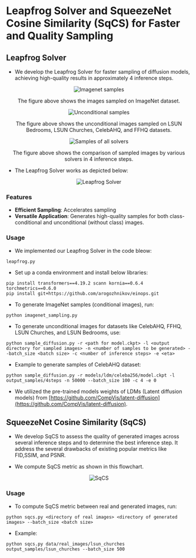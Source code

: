 # Leapfrog Solver and SqueezeNet Cosine Similarity (SqCS) for Faster and Quality Sampling

## Leapfrog Solver

- We develop the Leapfrog Solver for faster sampling of diffusion models, achieving high-quality results in approximately 4 inference steps. 

<div align="center">
    <img src="Imagenet_samples.png" alt="Imagenet samples">
    <p>The figure above shows the images sampled on ImageNet dataset.</p>
</div>

<div align="center">
    <img src="unconditional_samples.png" alt="Unconditional samples">
    <p>The figure above shows the unconditional images sampled on LSUN Bedrooms, LSUN Churches, CelebAHQ, and FFHQ datasets.</p>
</div>

<div align="center">
    <img src="samples_all_solvers.png" alt="Samples of all solvers">
    <p>The figure above shows the comparison of sampled images by various solvers in 4 inference steps.</p>
</div>

- The Leapfrog Solver works as depicted below:

<div align="center">
    <img src="leapfrog_solver.png" alt="Leapfrog Solver">
</div>

### Features

- **Efficient Sampling**: Accelerates sampling
- **Versatile Application**: Generates high-quality samples for both class-conditional and unconditional (without class) images.

### Usage
- We implemented our Leapfrog Solver in the code bleow:
```shell script
leapfrog.py
```  
- Set up a conda environment and install below libraries:

```shell script
pip install transformers==4.19.2 scann kornia==0.6.4 torchmetrics==0.6.0
pip install git+https://github.com/arogozhnikov/einops.git
```

- To generate ImageNet samples (conditional images), run:

```shell script
python imagenet_sampling.py
```

- To generate unconditional images for datasets like CelebAHQ, FFHQ, LSUN Churches, and LSUN Bedrooms, use:

```shell script
python sample_diffusion.py -r <path for model.ckpt> -l <output directory for sampled images> -n <number of samples to be generated> --batch_size <batch size> -c <number of inference steps> -e <eta>
```

- Example to generate samples of CelebAHQ dataset:
```shell script
python sample_diffusion.py -r models/ldm/celeba256/model.ckpt -l output_samples/4steps -n 50000 --batch_size 100 -c 4 -e 0
```
- We utilized the pre-trained models weights of LDMs (Latent diffusion models) from  [https://github.com/CompVis/latent-diffusion](https://github.com/CompVis/latent-diffusion).

## SqueezeNet Cosine Similarity (SqCS)

- We develop SqCS to assess the quality of generated images across several inference steps and to determine the best inference step. It address the several drawbacks of existing popular metrics like FID,SSIM, and PSNR.

- We compute SqCS metric as shown in this flowchart.

<div align="center">
    <img src="flowchart_sqcs.png" alt="SqCS">
</div>

### Usage

- To compute SqCS metric between real and generated images, run:

```shell script
python sqcs.py <directory of real images> <directory of generated images> --batch_size <batch size>
```

- Example:
```shell script
python sqcs.py data/real_images/lsun_churches output_samples/lsun_churches --batch_size 500
```


